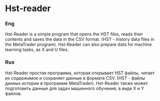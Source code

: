 # Hst-reader

### Eng

Hst-Reader is a simple program that opens the HST files, reads their contents and saves the data in the CSV format. 
(HST - history data files in the MetaTrader program).
Hst-Reader can also prepare data for machine learning tasks, as X and U files.

### Rus

Hst-Reader простая программа, которая открывает HST файлы, читает их содержимое и сохраняет данные в формате CSV.
(HST - файлы данных истории в программе MetaTrader).
Hst-Reader также может подготовить данные для задач машинного обучения, в виде X и Y файлов.